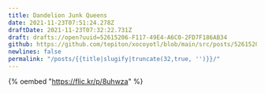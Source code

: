 ```yaml
---
title: Dandelion Junk Queens
date: 2021-11-23T07:51:24.278Z
draftDate: 2021-11-23T07:32:22.731Z
draft: drafts://open?uuid=52615206-F117-49E4-A6C0-2FD7F186AB34
github: https://github.com/tepiton/xocoyotl/blob/main/src/posts/52615206-f117-49e4-a6c0-2fd7f186ab34.md
newlines: false
permalink: "/posts/{{title|slugify|truncate(32,true, '')}}/"
---
```


{% oembed "https://flic.kr/p/8uhwza"  %}

